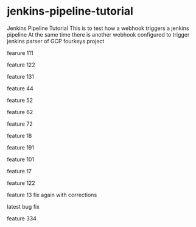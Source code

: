 # jenkins-pipeline-tutorial
Jenkins Pipeline Tutorial
 This is to test how a webhook triggers a jenkins pipeline
 At the same time there is another webhook configured to trigger jenkins parser of GCP fourkeys project

fearure 111

feature 122


feature 131

feature 44

feature 52

feature 62

feature 72

feature 18

feature 191


feature 101


feature 17


feature 122

feature 13 fix again with corrections

latest bug fix

feature 334
